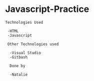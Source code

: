 # Javascript-Practice

    Technologies Used
     
     -HTML
     -Javascript

     Other Technologies used
      
      -Visual Studio
      -Gitbash

      Done by
      
      -Natalie